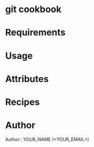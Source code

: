 # git cookbook

# Requirements

# Usage

# Attributes

# Recipes

# Author

Author:: YOUR_NAME (<YOUR_EMAIL>)
